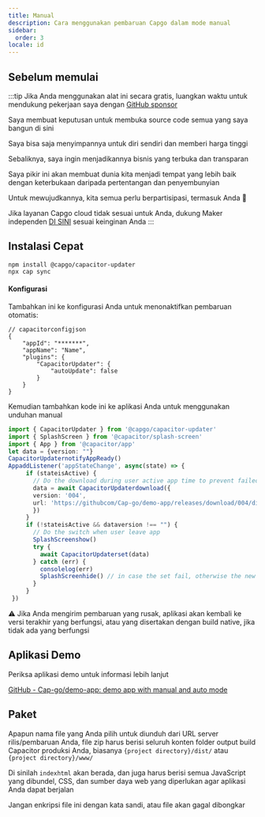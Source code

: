 ```yaml
---
title: Manual
description: Cara menggunakan pembaruan Capgo dalam mode manual
sidebar:
  order: 3
locale: id
---
```


## Sebelum memulai

:::tip
Jika Anda menggunakan alat ini secara gratis, luangkan waktu untuk mendukung pekerjaan saya dengan [GitHub sponsor](https://githubcom/sponsors/riderx/)

Saya membuat keputusan untuk membuka source code semua yang saya bangun di sini

Saya bisa saja menyimpannya untuk diri sendiri dan memberi harga tinggi

Sebaliknya, saya ingin menjadikannya bisnis yang terbuka dan transparan

Saya pikir ini akan membuat dunia kita menjadi tempat yang lebih baik dengan keterbukaan daripada pertentangan dan penyembunyian

Untuk mewujudkannya, kita semua perlu berpartisipasi, termasuk Anda 🥹

Jika layanan Capgo cloud tidak sesuai untuk Anda, dukung Maker independen [DI SINI](https://githubcom/sponsors/riderx/) sesuai keinginan Anda
:::

## Instalasi Cepat

```
npm install @capgo/capacitor-updater
npx cap sync
```

#### Konfigurasi

Tambahkan ini ke konfigurasi Anda untuk menonaktifkan pembaruan otomatis:

```tsx
// capacitorconfigjson
{
	"appId": "*******",
	"appName": "Name",
	"plugins": {
		"CapacitorUpdater": {
			"autoUpdate": false
		}
	}
}
```

Kemudian tambahkan kode ini ke aplikasi Anda untuk menggunakan unduhan manual

```typescript
import { CapacitorUpdater } from '@capgo/capacitor-updater'
import { SplashScreen } from '@capacitor/splash-screen'
import { App } from '@capacitor/app'
let data = {version: ""}
CapacitorUpdaternotifyAppReady()
AppaddListener('appStateChange', async(state) => {
     if (stateisActive) {
       // Do the download during user active app time to prevent failed download
       data = await CapacitorUpdaterdownload({
       version: '004',
       url: 'https://githubcom/Cap-go/demo-app/releases/download/004/distzip',
       })
     }
     if (!stateisActive && dataversion !== "") {
       // Do the switch when user leave app
       SplashScreenshow()
       try {
         await CapacitorUpdaterset(data)
       } catch (err) {
         consolelog(err)
         SplashScreenhide() // in case the set fail, otherwise the new app will have to hide it
       }
     }
 })
```

⚠️ Jika Anda mengirim pembaruan yang rusak, aplikasi akan kembali ke versi terakhir yang berfungsi, atau yang disertakan dengan build native, jika tidak ada yang berfungsi

## Aplikasi Demo

Periksa aplikasi demo untuk informasi lebih lanjut

[GitHub - Cap-go/demo-app: demo app with manual and auto mode](https://githubcom/Cap-go/demo-app/)

## Paket

Apapun nama file yang Anda pilih untuk diunduh dari URL server rilis/pembaruan Anda, file zip harus berisi seluruh konten folder output build Capacitor produksi Anda, biasanya `{project directory}/dist/` atau `{project directory}/www/`

Di sinilah `indexhtml` akan berada, dan juga harus berisi semua JavaScript yang dibundel, CSS, dan sumber daya web yang diperlukan agar aplikasi Anda dapat berjalan

Jangan enkripsi file ini dengan kata sandi, atau file akan gagal dibongkar
